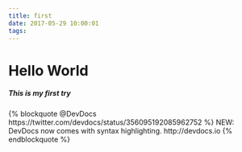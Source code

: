```yaml
---
title: first
date: 2017-05-29 10:00:01
tags:
---
```

# Hello World 
<h5>This is my first try</h5>
{% blockquote @DevDocs https://twitter.com/devdocs/status/356095192085962752 %}
NEW: DevDocs now comes with syntax highlighting. http://devdocs.io
{% endblockquote %}